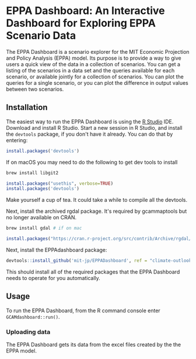 # EPPA Dashboard: An Interactive Dashboard for Exploring EPPA Scenario Data

The EPPA Dashboard is a scenario explorer for the MIT Economic Projection and Policy Analysis (EPPA) model.  Its purpose is to
provide a way to give users a quick view of the data in a collection
of scenarios.  You can get a listing of the scenarios in a data set
and the queries available for each scenario, or available jointly for
a collection of scenarios.  You can plot the queries for a single
scenario, or you can plot the difference in output values between two scenarios.

## Installation

The easiest way to run the EPPA Dashboard is using the
[R Studio](https://www.rstudio.com/) IDE.  Download and install R
Studio.  Start a new session in R Studio, and install the `devtools`
package, if you don't have it already.  You can do that by entering:
```R
install.packages('devtools')
```

If on macOS you may need to do the following to get dev tools to install

```sh
brew install libgit2
```

```R
install.packages("usethis", verbose=TRUE)
install.packages('devtools')
```

Make yourself a cup of tea. It could take a while to compile all the devtools.

Next, install the archived rgdal package. It's required by gcammaptools but no longer available on CRAN.

```sh
brew install gdal # if on mac
```

```R
install.packages("https://cran.r-project.org/src/contrib/Archive/rgdal/rgdal_1.6-7.tar.gz", repos=NULL, type="source")
```

Next, install the EPPAdashboard
package:
```R
devtools::install_github('mit-jp/EPPADashboard', ref = "climate-outlook-2023")
```
This should install all of the required packages that the EPPA
Dashboard needs to operate for you automatically.



## Usage

To run the EPPA Dashboard, from the R command console enter
`GCAMdashboard::run()`.

### Uploading data

The EPPA Dashboard gets its data from the excel files created by the the EPPA model.
